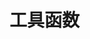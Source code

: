 <!--
 * @Description: 描述
 * @Author: Lueny(luwenyou@yy.com)
 * @Date: 2020-01-09 16:11:28
 * @LastEditors: Lueny
 * @LastEditTime: 2020-01-09 16:11:38
 -->
# 工具函数